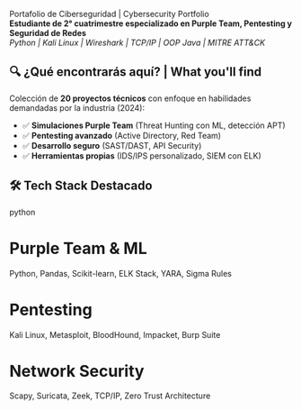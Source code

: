 Portafolio de Ciberseguridad | Cybersecurity Portfolio  
**Estudiante de 2° cuatrimestre especializado en Purple Team, Pentesting y Seguridad de Redes**  
*Python | Kali Linux | Wireshark | TCP/IP | OOP Java | MITRE ATT&CK*

## 🔍 ¿Qué encontrarás aquí? | What you'll find  
Colección de **20 proyectos técnicos** con enfoque en habilidades demandadas por la industria (2024):  
- ✅ **Simulaciones Purple Team** (Threat Hunting con ML, detección APT)  
- ✅ **Pentesting avanzado** (Active Directory, Red Team)  
- ✅ **Desarrollo seguro** (SAST/DAST, API Security)  
- ✅ **Herramientas propias** (IDS/IPS personalizado, SIEM con ELK)  

## 🛠️ Tech Stack Destacado  
python
# Purple Team & ML
Python, Pandas, Scikit-learn, ELK Stack, YARA, Sigma Rules

# Pentesting
Kali Linux, Metasploit, BloodHound, Impacket, Burp Suite

# Network Security
Scapy, Suricata, Zeek, TCP/IP, Zero Trust Architecture
